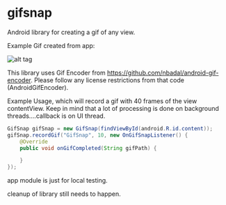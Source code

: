 # gifsnap
Android library for creating a gif of any view. 

Example Gif created from app: 

![alt tag](http://i.imgur.com/tpET5SH.gif)

This library uses Gif Encoder from https://github.com/nbadal/android-gif-encoder. Please follow any license restrictions from that code (AndroidGifEncoder). 

Example Usage, which will record a gif with 40 frames of the view contentView. Keep in mind that a lot of processing is done on background threads....callback is on UI thread. 
```java
GifSnap gifSnap = new GifSnap(findViewById(android.R.id.content));
gifSnap.recordGif("GifSnap", 10, new OnGifSnapListener() {
    @Override
    public void onGifCompleted(String gifPath) {

    }
});
```

app module is just for local testing. 

cleanup of library still needs to happen. 
